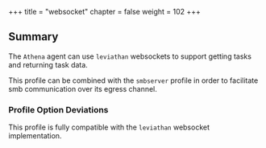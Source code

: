 +++
title = "websocket"
chapter = false
weight = 102
+++

## Summary


The `Athena` agent can use `leviathan` websockets to support getting tasks and returning task data.

This profile can be combined with the `smbserver` profile in order to facilitate smb communication over its egress channel.

### Profile Option Deviations

This profile is fully compatible with the `leviathan` websocket implementation.